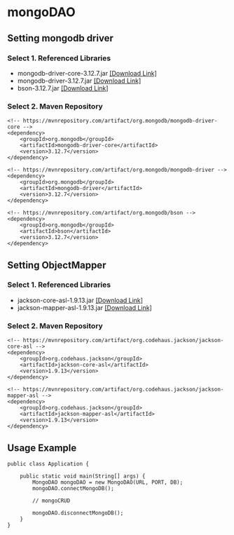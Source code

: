 # mongoDAO

## Setting mongodb driver
### Select 1. Referenced Libraries
- mongodb-driver-core-3.12.7.jar [[Download Link]](https://mvnrepository.com/artifact/org.mongodb/mongodb-driver-core/3.12.7)
- mongodb-driver-3.12.7.jar [[Download Link]](https://mvnrepository.com/artifact/org.mongodb/mongodb-driver/3.12.7)
- bson-3.12.7.jar [[Download Link]](https://mvnrepository.com/artifact/org.mongodb/bson/3.12.7)

### Select 2. Maven Repository
```
<!-- https://mvnrepository.com/artifact/org.mongodb/mongodb-driver-core -->
<dependency>
    <groupId>org.mongodb</groupId>
    <artifactId>mongodb-driver-core</artifactId>
    <version>3.12.7</version>
</dependency>

<!-- https://mvnrepository.com/artifact/org.mongodb/mongodb-driver -->
<dependency>
    <groupId>org.mongodb</groupId>
    <artifactId>mongodb-driver</artifactId>
    <version>3.12.7</version>
</dependency>

<!-- https://mvnrepository.com/artifact/org.mongodb/bson -->
<dependency>
    <groupId>org.mongodb</groupId>
    <artifactId>bson</artifactId>
    <version>3.12.7</version>
</dependency>

```

## Setting ObjectMapper
### Select 1. Referenced Libraries
- jackson-core-asl-1.9.13.jar [[Download Link]](https://mvnrepository.com/artifact/org.codehaus.jackson/jackson-core-asl/1.9.13)
- jackson-mapper-asl-1.9.13.jar [[Download Link]](https://mvnrepository.com/artifact/org.codehaus.jackson/jackson-mapper-asl/1.9.13)

### Select 2. Maven Repository
```
<!-- https://mvnrepository.com/artifact/org.codehaus.jackson/jackson-core-asl -->
<dependency>
    <groupId>org.codehaus.jackson</groupId>
    <artifactId>jackson-core-asl</artifactId>
    <version>1.9.13</version>
</dependency>

<!-- https://mvnrepository.com/artifact/org.codehaus.jackson/jackson-mapper-asl -->
<dependency>
    <groupId>org.codehaus.jackson</groupId>
    <artifactId>jackson-mapper-asl</artifactId>
    <version>1.9.13</version>
</dependency>

```
## Usage Example
```
public class Application {

    public static void main(String[] args) {
        MongoDAO mongoDAO = new MongoDAO(URL, PORT, DB);
        mongoDAO.connectMongoDB();
		
        // mongoCRUD
        
        mongoDAO.disconnectMongoDB();
    }
}
```
